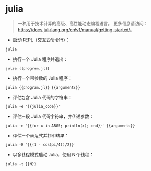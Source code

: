 # julia

> 一种用于技术计算的高级、高性能动态编程语言。
> 更多信息请访问：<https://docs.julialang.org/en/v1/manual/getting-started/>。

- 启动 REPL（交互式命令行）：

`julia`

- 执行一个 Julia 程序并退出：

`julia {{program.jl}}`

- 执行一个带参数的 Julia 程序：

`julia {{program.jl}} {{arguments}}`

- 评估包含 Julia 代码的字符串：

`julia -e '{{julia_code}}'`

- 评估一段 Julia 代码字符串，并传递参数：

`julia -e '{{for x in ARGS; println(x); end}}' {{arguments}}`

- 评估一个表达式并打印结果：

`julia -E '{{(1 - cos(pi/4))/2}}'`

- 以多线程模式启动 Julia，使用 N 个线程：

`julia -t {{N}}`